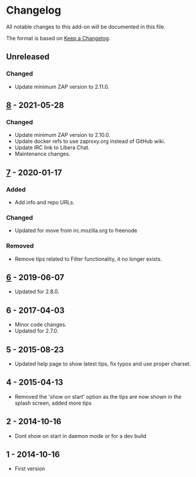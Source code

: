 # Changelog
All notable changes to this add-on will be documented in this file.

The format is based on [Keep a Changelog](https://keepachangelog.com/en/1.0.0/).

## Unreleased
### Changed
- Update minimum ZAP version to 2.11.0.

## [8] - 2021-05-28
### Changed
- Update minimum ZAP version to 2.10.0.
- Update docker refs to use zaproxy.org instead of GitHub wiki.
- Update IRC link to Libera Chat.
- Maintenance changes.

## [7] - 2020-01-17
### Added
- Add info and repo URLs.

### Changed
- Updated for move from irc.mozilla.org to freenode

### Removed
- Remove tips related to Filter functionality, it no longer exists.

## [6] - 2019-06-07

- Updated for 2.8.0.

## 6 - 2017-04-03

- Minor code changes.
- Updated for 2.7.0.

## 5 - 2015-08-23

- Updated help page to show latest tips, fix typos and use proper charset.

## 4 - 2015-04-13

- Removed the 'show on start' option as the tips are now shown in the splash screen, added more tips

## 2 - 2014-10-16

- Dont show on start in daemon mode or for a dev build

## 1 - 2014-10-16

- First version

[8]: https://github.com/zaproxy/zap-extensions/releases/tips-v8
[7]: https://github.com/zaproxy/zap-extensions/releases/tips-v7
[6]: https://github.com/zaproxy/zap-extensions/releases/tips-v6

